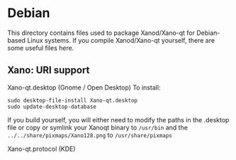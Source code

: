 
Debian
====================
This directory contains files used to package Xanod/Xano-qt
for Debian-based Linux systems. If you compile Xanod/Xano-qt yourself, there are some useful files here.

## Xano: URI support ##


Xano-qt.desktop  (Gnome / Open Desktop)
To install:

	sudo desktop-file-install Xano-qt.desktop
	sudo update-desktop-database

If you build yourself, you will either need to modify the paths in
the .desktop file or copy or symlink your Xanoqt binary to `/usr/bin`
and the `../../share/pixmaps/Xano128.png` to `/usr/share/pixmaps`

Xano-qt.protocol (KDE)

